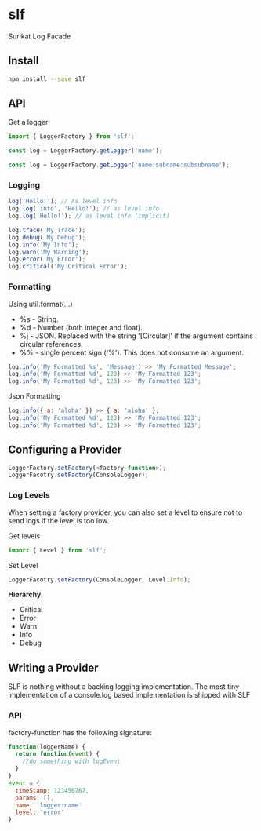 # slf

Surikat Log Facade

## Install

```bash
npm install --save slf
```

## API

Get a logger

```javascript
import { LoggerFactory } from 'slf';

const log = LoggerFactory.getLogger('name');

const log = LoggerFactory.getLogger('name:subname:subsubname');
```

### Logging

```javascript
log('Hello!'); // As level info
log.log('info', 'Hello!'); // as level info
log.log('Hello!'); // as level info (implicit)

log.trace('My Trace');
log.debug('My Debug');
log.info('My Info');
log.warn('My Warning');
log.error('My Error');
log.critical('My Critical Error');
```

### Formatting

Using util.format(...)

- %s - String.
- %d - Number (both integer and float).
- %j - JSON. Replaced with the string '[Circular]' if the argument contains circular references.
- %% - single percent sign ('%'). This does not consume an argument.

```javascript
log.info('My Formatted %s', 'Message') >> 'My Formatted Message';
log.info('My Formatted %d', 123) >> 'My Formatted 123';
log.info('My Formatted %d', 123) >> 'My Formatted 123';
```

Json Formatting

```javascript
log.info({ a: 'aloha' }) >> { a: 'aloha' };
log.info('My Formatted %d', 123) >> 'My Formatted 123';
log.info('My Formatted %d', 123) >> 'My Formatted 123';
```

## Configuring a Provider

```javascript
LoggerFactory.setFactory(<factory-function>);
LoggerFacotry.setFactory(ConsoleLogger);
```

### Log Levels

When setting a factory provider, you can also set a level to ensure not to send logs if the level is too low.

Get levels

```javascript
import { Level } from 'slf';
```

Set Level

```javascript
LoggerFacotry.setFactory(ConsoleLogger, Level.Info);
```

**Hierarchy**

- Critical
- Error
- Warn
- Info
- Debug

## Writing a Provider

SLF is nothing without a backing logging implementation.
The most tiny implementation of a console.log based implementation is shipped with SLF

### API

factory-function has the following signature:

```javascript
function(loggerName) {
  return function(event) {
    //do something with logEvent
  }
}
event = {
  timeStamp: 123456767,
  params: [],
  name: 'logger:name'
  level: 'error'
}
```
